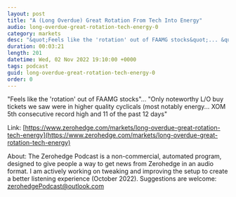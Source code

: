 ```yaml
---
layout: post
title: "A (Long Overdue) Great Rotation From Tech Into Energy"
audio: long-overdue-great-rotation-tech-energy-0
category: markets
desc: "&quot;Feels like the 'rotation' out of FAAMG stocks&quot;... &quot;Only noteworthy L/O buy tickets we saw were in higher quality cyclicals (most notably energy... XOM 5th consecutive record high and 11 of the past 12 days&quot;"
duration: 00:03:21
length: 201
datetime: Wed, 02 Nov 2022 19:10:00 +0000
tags: podcast
guid: long-overdue-great-rotation-tech-energy-0
order: 0
---
```

&quot;Feels like the 'rotation' out of FAAMG stocks&quot;... &quot;Only noteworthy L/O buy tickets we saw were in higher quality cyclicals (most notably energy... XOM 5th consecutive record high and 11 of the past 12 days&quot;

Link: [https://www.zerohedge.com/markets/long-overdue-great-rotation-tech-energy](https://www.zerohedge.com/markets/long-overdue-great-rotation-tech-energy)

About: The Zerohedge Podcast is a non-commercial, automated program, designed to give people a way to get news from Zerohedge in an audio format.  I am actively working on tweaking and improving the setup to create a better listening experience (October 2022).  Suggestions are welcome: [zerohedgePodcast@outlook.com](mailto:zerohedgePodcast@outlook.com)